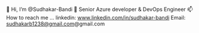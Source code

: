 👋 Hi, I’m @Sudhakar-Bandi
👀 Senior Azure developer & DevOps Engineer
📫 How to reach me ...
linkedin: www.linkedin.com/in/sudhakar-bandi
Email: sudhakarb1238@gmail.com@gmail.com
